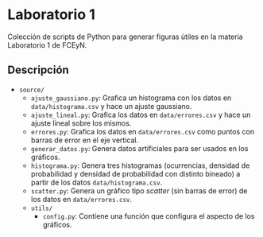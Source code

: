 # Laboratorio 1

Colección de scripts de Python para generar figuras útiles en la materia Laboratorio 1 de FCEyN.

## Descripción

- ```source/```
  - ```ajuste_gaussiano.py```: Grafica un histograma con los datos en ```data/histograma.csv``` y hace un ajuste gaussiano.
  - ```ajuste_lineal.py```: Grafica los datos en ```data/errores.csv``` y hace un ajuste lineal sobre los mismos.
  - ```errores.py```: Grafica los datos en ```data/errores.csv``` como puntos con barras de error en el eje vertical.
  - ```generar_datos.py```: Genera datos artificiales para ser usados en los gráficos.
  - ```histograma.py```: Genera tres histogramas (ocurrencias, densidad de probabilidad y densidad de probabilidad con distinto bineado) a partir de los datos ```data/histograma.csv```.
  - ```scatter.py```: Genera un gráfico tipo _scatter_ (sin barras de error) de los datos en ```data/errores.csv```.
  - ```utils/```
    - ```config.py```: Contiene una función que configura el aspecto de los gráficos.